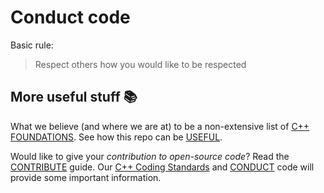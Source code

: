 # Conduct code

Basic rule:
> Respect others how you would like to be respected

## More useful stuff :books:
What we believe (and where we are at) to be a non-extensive list of [C++ FOUNDATIONS](https://github.com/commit2gaming/CppFoundation/tree/master/Cpp/FOUNDATIONS.md).
See how this repo can be
[USEFUL](https://github.com/commit2gaming/CppFoundation/tree/master/Cpp/docs/USEFUL.md).

Would like to give your *contribution to open-source code*?
Read the  [CONTRIBUTE](https://github.com/commit2gaming/CppFoundation/tree/master/Cpp/docs/CONTRIBUTE.md) guide.
Our
[C++ Coding Standards](https://github.com/commit2gaming/CppFoundation/tree/master/Cpp/docs/C++_CODING_STANDARD.md) and
[CONDUCT](https://github.com/commit2gaming/CppFoundation/tree/master/Cpp/docs/CONDUCT.md) code will provide some important information.

